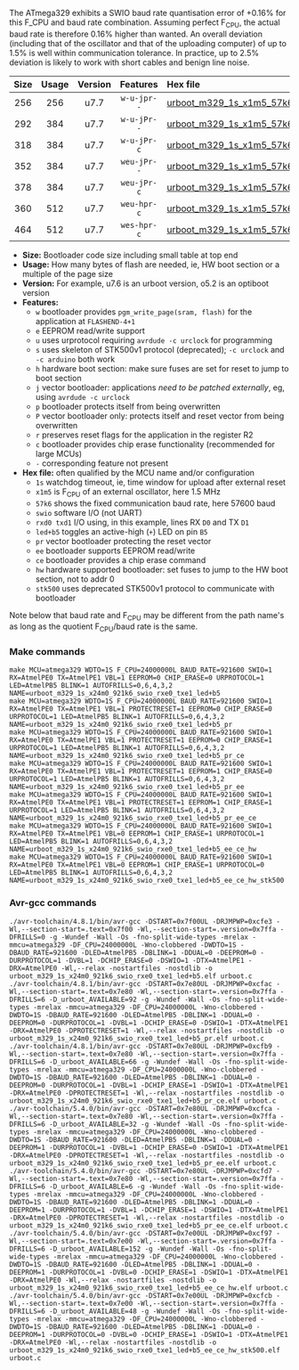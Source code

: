 The ATmega329 exhibits a SWIO baud rate quantisation error of +0.16% for this F_CPU and baud rate combination. Assuming perfect F<sub>CPU</sub>, the actual baud rate is therefore 0.16% higher than wanted. An overall deviation (including that of the oscillator and that of the uploading computer) of up to 1.5% is well within communication tolerance. In practice, up to 2.5% deviation is likely to work with short cables and benign line noise.

|Size|Usage|Version|Features|Hex file|
|:-:|:-:|:-:|:-:|:--|
|256|256|u7.7|`w-u-jpr--`|[urboot_m329_1s_x1m5_57k6_swio_rxe0_txe1_led+b5.hex](https://raw.githubusercontent.com/stefanrueger/urboot.hex/main/u7.7/mcus/atmega329/watchdog_1_s/external_oscillator_x/%2B1m500000_hz/%2B%2B57k6_baud/uart0_rxe0_txe1/led%2Bb5/urboot_m329_1s_x1m5_57k6_swio_rxe0_txe1_led%2Bb5.hex)|
|292|384|u7.7|`w-u-jPr--`|[urboot_m329_1s_x1m5_57k6_swio_rxe0_txe1_led+b5_pr.hex](https://raw.githubusercontent.com/stefanrueger/urboot.hex/main/u7.7/mcus/atmega329/watchdog_1_s/external_oscillator_x/%2B1m500000_hz/%2B%2B57k6_baud/uart0_rxe0_txe1/led%2Bb5/urboot_m329_1s_x1m5_57k6_swio_rxe0_txe1_led%2Bb5_pr.hex)|
|318|384|u7.7|`w-u-jPr-c`|[urboot_m329_1s_x1m5_57k6_swio_rxe0_txe1_led+b5_pr_ce.hex](https://raw.githubusercontent.com/stefanrueger/urboot.hex/main/u7.7/mcus/atmega329/watchdog_1_s/external_oscillator_x/%2B1m500000_hz/%2B%2B57k6_baud/uart0_rxe0_txe1/led%2Bb5/urboot_m329_1s_x1m5_57k6_swio_rxe0_txe1_led%2Bb5_pr_ce.hex)|
|352|384|u7.7|`weu-jPr--`|[urboot_m329_1s_x1m5_57k6_swio_rxe0_txe1_led+b5_pr_ee.hex](https://raw.githubusercontent.com/stefanrueger/urboot.hex/main/u7.7/mcus/atmega329/watchdog_1_s/external_oscillator_x/%2B1m500000_hz/%2B%2B57k6_baud/uart0_rxe0_txe1/led%2Bb5/urboot_m329_1s_x1m5_57k6_swio_rxe0_txe1_led%2Bb5_pr_ee.hex)|
|378|384|u7.7|`weu-jPr-c`|[urboot_m329_1s_x1m5_57k6_swio_rxe0_txe1_led+b5_pr_ee_ce.hex](https://raw.githubusercontent.com/stefanrueger/urboot.hex/main/u7.7/mcus/atmega329/watchdog_1_s/external_oscillator_x/%2B1m500000_hz/%2B%2B57k6_baud/uart0_rxe0_txe1/led%2Bb5/urboot_m329_1s_x1m5_57k6_swio_rxe0_txe1_led%2Bb5_pr_ee_ce.hex)|
|360|512|u7.7|`weu-hpr-c`|[urboot_m329_1s_x1m5_57k6_swio_rxe0_txe1_led+b5_ee_ce_hw.hex](https://raw.githubusercontent.com/stefanrueger/urboot.hex/main/u7.7/mcus/atmega329/watchdog_1_s/external_oscillator_x/%2B1m500000_hz/%2B%2B57k6_baud/uart0_rxe0_txe1/led%2Bb5/urboot_m329_1s_x1m5_57k6_swio_rxe0_txe1_led%2Bb5_ee_ce_hw.hex)|
|464|512|u7.7|`wes-hpr-c`|[urboot_m329_1s_x1m5_57k6_swio_rxe0_txe1_led+b5_ee_ce_hw_stk500.hex](https://raw.githubusercontent.com/stefanrueger/urboot.hex/main/u7.7/mcus/atmega329/watchdog_1_s/external_oscillator_x/%2B1m500000_hz/%2B%2B57k6_baud/uart0_rxe0_txe1/led%2Bb5/urboot_m329_1s_x1m5_57k6_swio_rxe0_txe1_led%2Bb5_ee_ce_hw_stk500.hex)|

- **Size:** Bootloader code size including small table at top end
- **Usage:** How many bytes of flash are needed, ie, HW boot section or a multiple of the page size
- **Version:** For example, u7.6 is an urboot version, o5.2 is an optiboot version
- **Features:**
  + `w` bootloader provides `pgm_write_page(sram, flash)` for the application at `FLASHEND-4+1`
  + `e` EEPROM read/write support
  + `u` uses urprotocol requiring `avrdude -c urclock` for programming
  + `s` uses skeleton of STK500v1 protocol (deprecated); `-c urclock` and `-c arduino` both work
  + `h` hardware boot section: make sure fuses are set for reset to jump to boot section
  + `j` vector bootloader: applications *need to be patched externally*, eg, using `avrdude -c urclock`
  + `p` bootloader protects itself from being overwritten
  + `P` vector bootloader only: protects itself and reset vector from being overwritten
  + `r` preserves reset flags for the application in the register R2
  + `c` bootloader provides chip erase functionality (recommended for large MCUs)
  + `-` corresponding feature not present
- **Hex file:** often qualified by the MCU name and/or configuration
  + `1s` watchdog timeout, ie, time window for upload after external reset
  + `x1m5` is F<sub>CPU</sub> of an external oscillator, here 1.5 MHz
  + `57k6` shows the fixed communication baud rate, here 57600 baud
  + `swio` software I/O (not UART)
  + `rxd0 txd1` I/O using, in this example, lines RX `D0` and TX `D1`
  + `led+b5` toggles an active-high (`+`) LED on pin `B5`
  + `pr` vector bootloader protecting the reset vector
  + `ee` bootloader supports EEPROM read/write
  + `ce` bootloader provides a chip erase command
  + `hw` hardware supported bootloader: set fuses to jump to the HW boot section, not to addr 0
  + `stk500` uses deprecated STK500v1 protocol to communicate with bootloader


Note below that baud rate and F<sub>CPU</sub> may be different from the path name's as long as the quotient F<sub>CPU</sub>/baud rate is the same.

### Make commands
```
make MCU=atmega329 WDTO=1S F_CPU=24000000L BAUD_RATE=921600 SWIO=1 RX=AtmelPE0 TX=AtmelPE1 VBL=1 EEPROM=0 CHIP_ERASE=0 URPROTOCOL=1 LED=AtmelPB5 BLINK=1 AUTOFRILLS=0,6,4,3,2 NAME=urboot_m329_1s_x24m0_921k6_swio_rxe0_txe1_led+b5
make MCU=atmega329 WDTO=1S F_CPU=24000000L BAUD_RATE=921600 SWIO=1 RX=AtmelPE0 TX=AtmelPE1 VBL=1 PROTECTRESET=1 EEPROM=0 CHIP_ERASE=0 URPROTOCOL=1 LED=AtmelPB5 BLINK=1 AUTOFRILLS=0,6,4,3,2 NAME=urboot_m329_1s_x24m0_921k6_swio_rxe0_txe1_led+b5_pr
make MCU=atmega329 WDTO=1S F_CPU=24000000L BAUD_RATE=921600 SWIO=1 RX=AtmelPE0 TX=AtmelPE1 VBL=1 PROTECTRESET=1 EEPROM=0 CHIP_ERASE=1 URPROTOCOL=1 LED=AtmelPB5 BLINK=1 AUTOFRILLS=0,6,4,3,2 NAME=urboot_m329_1s_x24m0_921k6_swio_rxe0_txe1_led+b5_pr_ce
make MCU=atmega329 WDTO=1S F_CPU=24000000L BAUD_RATE=921600 SWIO=1 RX=AtmelPE0 TX=AtmelPE1 VBL=1 PROTECTRESET=1 EEPROM=1 CHIP_ERASE=0 URPROTOCOL=1 LED=AtmelPB5 BLINK=1 AUTOFRILLS=0,6,4,3,2 NAME=urboot_m329_1s_x24m0_921k6_swio_rxe0_txe1_led+b5_pr_ee
make MCU=atmega329 WDTO=1S F_CPU=24000000L BAUD_RATE=921600 SWIO=1 RX=AtmelPE0 TX=AtmelPE1 VBL=1 PROTECTRESET=1 EEPROM=1 CHIP_ERASE=1 URPROTOCOL=1 LED=AtmelPB5 BLINK=1 AUTOFRILLS=0,6,4,3,2 NAME=urboot_m329_1s_x24m0_921k6_swio_rxe0_txe1_led+b5_pr_ee_ce
make MCU=atmega329 WDTO=1S F_CPU=24000000L BAUD_RATE=921600 SWIO=1 RX=AtmelPE0 TX=AtmelPE1 VBL=0 EEPROM=1 CHIP_ERASE=1 URPROTOCOL=1 LED=AtmelPB5 BLINK=1 AUTOFRILLS=0,6,4,3,2 NAME=urboot_m329_1s_x24m0_921k6_swio_rxe0_txe1_led+b5_ee_ce_hw
make MCU=atmega329 WDTO=1S F_CPU=24000000L BAUD_RATE=921600 SWIO=1 RX=AtmelPE0 TX=AtmelPE1 VBL=0 EEPROM=1 CHIP_ERASE=1 URPROTOCOL=0 LED=AtmelPB5 BLINK=1 AUTOFRILLS=0,6,4,3,2 NAME=urboot_m329_1s_x24m0_921k6_swio_rxe0_txe1_led+b5_ee_ce_hw_stk500
```

### Avr-gcc commands
```
./avr-toolchain/4.8.1/bin/avr-gcc -DSTART=0x7f00UL -DRJMPWP=0xcfe3 -Wl,--section-start=.text=0x7f00 -Wl,--section-start=.version=0x7ffa -DFRILLS=0 -g -Wundef -Wall -Os -fno-split-wide-types -mrelax -mmcu=atmega329 -DF_CPU=24000000L -Wno-clobbered -DWDTO=1S -DBAUD_RATE=921600 -DLED=AtmelPB5 -DBLINK=1 -DDUAL=0 -DEEPROM=0 -DURPROTOCOL=1 -DVBL=1 -DCHIP_ERASE=0 -DSWIO=1 -DTX=AtmelPE1 -DRX=AtmelPE0 -Wl,--relax -nostartfiles -nostdlib -o urboot_m329_1s_x24m0_921k6_swio_rxe0_txe1_led+b5.elf urboot.c
./avr-toolchain/4.8.1/bin/avr-gcc -DSTART=0x7e80UL -DRJMPWP=0xcfac -Wl,--section-start=.text=0x7e80 -Wl,--section-start=.version=0x7ffa -DFRILLS=6 -D_urboot_AVAILABLE=92 -g -Wundef -Wall -Os -fno-split-wide-types -mrelax -mmcu=atmega329 -DF_CPU=24000000L -Wno-clobbered -DWDTO=1S -DBAUD_RATE=921600 -DLED=AtmelPB5 -DBLINK=1 -DDUAL=0 -DEEPROM=0 -DURPROTOCOL=1 -DVBL=1 -DCHIP_ERASE=0 -DSWIO=1 -DTX=AtmelPE1 -DRX=AtmelPE0 -DPROTECTRESET=1 -Wl,--relax -nostartfiles -nostdlib -o urboot_m329_1s_x24m0_921k6_swio_rxe0_txe1_led+b5_pr.elf urboot.c
./avr-toolchain/4.8.1/bin/avr-gcc -DSTART=0x7e80UL -DRJMPWP=0xcfb9 -Wl,--section-start=.text=0x7e80 -Wl,--section-start=.version=0x7ffa -DFRILLS=6 -D_urboot_AVAILABLE=66 -g -Wundef -Wall -Os -fno-split-wide-types -mrelax -mmcu=atmega329 -DF_CPU=24000000L -Wno-clobbered -DWDTO=1S -DBAUD_RATE=921600 -DLED=AtmelPB5 -DBLINK=1 -DDUAL=0 -DEEPROM=0 -DURPROTOCOL=1 -DVBL=1 -DCHIP_ERASE=1 -DSWIO=1 -DTX=AtmelPE1 -DRX=AtmelPE0 -DPROTECTRESET=1 -Wl,--relax -nostartfiles -nostdlib -o urboot_m329_1s_x24m0_921k6_swio_rxe0_txe1_led+b5_pr_ce.elf urboot.c
./avr-toolchain/5.4.0/bin/avr-gcc -DSTART=0x7e80UL -DRJMPWP=0xcfca -Wl,--section-start=.text=0x7e80 -Wl,--section-start=.version=0x7ffa -DFRILLS=6 -D_urboot_AVAILABLE=32 -g -Wundef -Wall -Os -fno-split-wide-types -mrelax -mmcu=atmega329 -DF_CPU=24000000L -Wno-clobbered -DWDTO=1S -DBAUD_RATE=921600 -DLED=AtmelPB5 -DBLINK=1 -DDUAL=0 -DEEPROM=1 -DURPROTOCOL=1 -DVBL=1 -DCHIP_ERASE=0 -DSWIO=1 -DTX=AtmelPE1 -DRX=AtmelPE0 -DPROTECTRESET=1 -Wl,--relax -nostartfiles -nostdlib -o urboot_m329_1s_x24m0_921k6_swio_rxe0_txe1_led+b5_pr_ee.elf urboot.c
./avr-toolchain/5.4.0/bin/avr-gcc -DSTART=0x7e80UL -DRJMPWP=0xcfd7 -Wl,--section-start=.text=0x7e80 -Wl,--section-start=.version=0x7ffa -DFRILLS=6 -D_urboot_AVAILABLE=6 -g -Wundef -Wall -Os -fno-split-wide-types -mrelax -mmcu=atmega329 -DF_CPU=24000000L -Wno-clobbered -DWDTO=1S -DBAUD_RATE=921600 -DLED=AtmelPB5 -DBLINK=1 -DDUAL=0 -DEEPROM=1 -DURPROTOCOL=1 -DVBL=1 -DCHIP_ERASE=1 -DSWIO=1 -DTX=AtmelPE1 -DRX=AtmelPE0 -DPROTECTRESET=1 -Wl,--relax -nostartfiles -nostdlib -o urboot_m329_1s_x24m0_921k6_swio_rxe0_txe1_led+b5_pr_ee_ce.elf urboot.c
./avr-toolchain/5.4.0/bin/avr-gcc -DSTART=0x7e00UL -DRJMPWP=0xcf97 -Wl,--section-start=.text=0x7e00 -Wl,--section-start=.version=0x7ffa -DFRILLS=6 -D_urboot_AVAILABLE=152 -g -Wundef -Wall -Os -fno-split-wide-types -mrelax -mmcu=atmega329 -DF_CPU=24000000L -Wno-clobbered -DWDTO=1S -DBAUD_RATE=921600 -DLED=AtmelPB5 -DBLINK=1 -DDUAL=0 -DEEPROM=1 -DURPROTOCOL=1 -DVBL=0 -DCHIP_ERASE=1 -DSWIO=1 -DTX=AtmelPE1 -DRX=AtmelPE0 -Wl,--relax -nostartfiles -nostdlib -o urboot_m329_1s_x24m0_921k6_swio_rxe0_txe1_led+b5_ee_ce_hw.elf urboot.c
./avr-toolchain/5.4.0/bin/avr-gcc -DSTART=0x7e00UL -DRJMPWP=0xcfcb -Wl,--section-start=.text=0x7e00 -Wl,--section-start=.version=0x7ffa -DFRILLS=6 -D_urboot_AVAILABLE=48 -g -Wundef -Wall -Os -fno-split-wide-types -mrelax -mmcu=atmega329 -DF_CPU=24000000L -Wno-clobbered -DWDTO=1S -DBAUD_RATE=921600 -DLED=AtmelPB5 -DBLINK=1 -DDUAL=0 -DEEPROM=1 -DURPROTOCOL=0 -DVBL=0 -DCHIP_ERASE=1 -DSWIO=1 -DTX=AtmelPE1 -DRX=AtmelPE0 -Wl,--relax -nostartfiles -nostdlib -o urboot_m329_1s_x24m0_921k6_swio_rxe0_txe1_led+b5_ee_ce_hw_stk500.elf urboot.c
```

